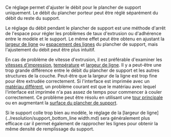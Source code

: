 Ce réglage permet d'ajuster le débit pour le plancher de support uniquement. Le débit du plancher porteur peut être réglé séparément du débit du reste du support.

Le réglage du débit pendant le plancher de support est une méthode d'arrêt de l'espace pour régler les problèmes de taux d'extrusion ou d'adhérence entre le modèle et le support. Le même effet peut être obtenu en ajustant la [largeur de ligne](../resolution/support_bottom_line_width.md) ou [espacement des lignes](../support/support_bottom_line_distance.md) du plancher de support, mais l'ajustement du débit peut être plus intuitif.

En cas de problème de vitesse d'extrusion, il est préférable d'examiner les [vitesses d'impression](../speed/speed_support_bottom.md), [température](material_print_temperature.md) et [largeur de ligne](../resolution/support_bottom_line_width.md). Il y a peut-être une trop grande différence entre le débit du plancher de support et les autres structures de la couche. Peut-être que la largeur de la ligne est trop fine pour être extrudée correctement. Si l'interface est imprimée avec un [matériau différent](../support/support_interface_extruder_nr.md), un problème courant est que le matériau avec lequel l'interface est imprimée n'a pas assez de temps pour commencer à couler correctement. Ce problème peut être résolu en utilisant une [tour principale](../dual/prime_tower_enable.md) ou en augmentant la [surface du plancher de support](../support/support_bottom_offset.md).

Si le support colle trop bien au modèle, le réglage de la [largeur de ligne](../resolution/support_bottom_line width.md) sera généralement plus efficace car il permet également de rapprocher les lignes pour obtenir la même densité de remplissage du support.
